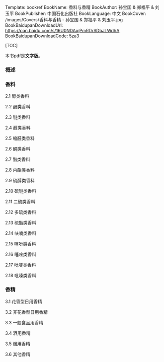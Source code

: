 Template: bookref
BookName: 香料与香精
BookAuthor: 孙宝国 & 郑福平 & 刘玉平
BookPublisher: 中国石化出版社
BookLanguage: 中文
BookCover: /images/Covers/香料与香精 - 孙宝国 & 郑福平 & 刘玉平.jpg
BookBaidupanDownloadUrl: https://pan.baidu.com/s/16U0NDAqjPmRDrSDbJLWdhA 
BookBaidupanDownloadCode: 5za3

[TOC]

本书pdf是**文字版**。

### 概述

### 香料

2.1 醇类香料

2.2 酚类香料

2.3 醚类香料

2.4 醛类香料

2.5 缩醛类香料

2.6 酮类香料

2.7 酯类香料

2.8 内酯类香料

2.9 硫醇类香料

2.10 硫醚类香料

2.11 二硫类香料

2.12 多硫类香料

2.13 硫酯类香料

2.14 呋喃类香料

2.15 噻吩类香料

2.16 噻唑类香料

2.17 吡啶类香料

2.18 吡嗪类香料

### 香精

3.1 花香型日用香精

3.2 非花香型日用香精

3.3 一般食品用香精

3.4 酒用香精

3.5 烟用香精

3.6 其他香精
